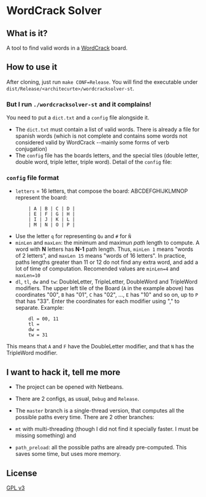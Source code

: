 # WordCrack Solver

## What is it?
A tool to find valid words in a [WordCrack](http://www.wordcrack.com/) board.

## How to use it
After cloning, just run `make CONF=Release`. You will find the executable under `dist/Release/<architecurte>/wordcracksolver-st`.

### But I run `./wordcracksolver-st` and it complains!
You need to put a `dict.txt` and a `config` file alongside it.

 * The `dict.txt` must contain a list of valid words. There is already a file for spanish words (which is not
   complete and contains some words not considered valid by WordCrack --mainly some forms of verb conjugation)
 * The `config` file has the boards letters, and the special tiles (double letter, double word, triple letter, triple word). Detail of the `config` file:

### `config` file format

 * `letters` = 16 letters, that compose the board: ABCDEFGHIJKLMNOP represent the board:
      
``` 
        | A | B | C | D |
        | E | F | G | H |
        | I | J | K | L |
        | M | N | O | P |
```

 * Use the letter `q` for representing `Qu` and `#` for `Ñ`
 * `minLen` and `maxLen`: the minimum and maximun *path* length to compute. A word with **N** letters has **N-1** path length. Thus, `minLen 1` means "words of 2 letters", and `maxLen 15` means "words of 16 letters". In practice, paths lengths greater than 11 or 12 do not find any extra word, and add a lot of time of computation. Recomended values are `minLen=4` and `maxLen=10`
 * `dl`, `tl`, `dw` and `tw`: DoubleLetter, TripleLetter, DoubleWord and TripleWord modifiers. The upper left tile of the Board (`A` in the example above) has coordinates "00", `B` has "01", `C` has "02", ..., `E` has "10" and so on, up to `P` that has "33". Enter the coordinates for each modifier using "," to separate. Example:
 
```
        dl = 00, 11
        tl = 
        dw =
        tw = 31
```    


   This means that `A` and `F` have the DoubleLetter modifier, and that `N` has the TripleWord modifier.

## I want to hack it, tell me more

 * The project can be opened with Netbeans.
  * There are 2 configs, as usual, `Debug` and `Release`.

 * The `master` branch is a single-thread version, that computes all the possible paths every time. There are 2 other branches:
  * `mt` with multi-threading (though I did not find it specially faster. I must be missing something) and 
  * `path_preload`: all the possible paths are already pre-computed. This saves some time, but uses more memory.

## License
[GPL v3](http://www.gnu.org/licenses/gpl-3.0.txt)
